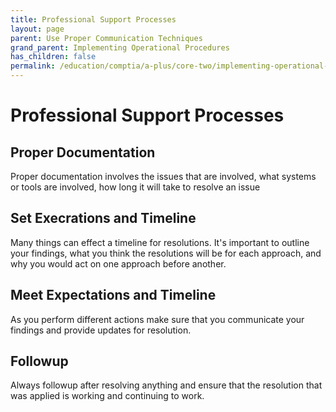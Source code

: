 ```yaml
---
title: Professional Support Processes
layout: page
parent: Use Proper Communication Techniques
grand_parent: Implementing Operational Procedures
has_children: false
permalink: /education/comptia/a-plus/core-two/implementing-operational-procedures/communication/support-process/
---
```


# Professional Support Processes

## Proper Documentation

Proper documentation involves the issues that are involved, what systems or tools are involved, how long it will take to resolve an issue

## Set Execrations and Timeline

Many things can effect a timeline for resolutions. It's important to outline your findings, what you think the resolutions will be for each approach, and why you would act on one approach before another.

## Meet Expectations and Timeline

As you perform different actions make sure that you communicate your findings and provide updates for resolution.

## Followup

Always followup after resolving anything and ensure that the resolution that was applied is working and continuing to work.